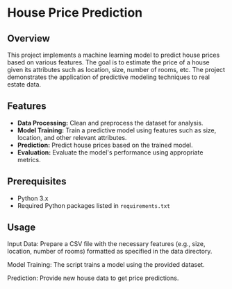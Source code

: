 # House Price Prediction

## Overview

This project implements a machine learning model to predict house prices based on various features. The goal is to estimate the price of a house given its attributes such as location, size, number of rooms, etc. The project demonstrates the application of predictive modeling techniques to real estate data.

## Features

- **Data Processing:** Clean and preprocess the dataset for analysis.
- **Model Training:** Train a predictive model using features such as size, location, and other relevant attributes.
- **Prediction:** Predict house prices based on the trained model.
- **Evaluation:** Evaluate the model's performance using appropriate metrics.

## Prerequisites

- Python 3.x
- Required Python packages listed in `requirements.txt`

## Usage 

Input Data: Prepare a CSV file with the necessary features (e.g., size, location, number of rooms) formatted as specified in the data directory.

Model Training: The script trains a model using the provided dataset.

Prediction: Provide new house data to get price predictions.
